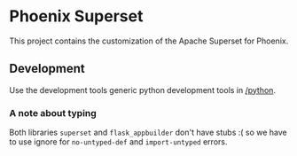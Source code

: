 # Phoenix Superset

This project contains the customization of the Apache Superset for Phoenix.

## Development

Use the development tools generic python development tools in [/python](../../).

### A note about typing

Both libraries `superset` and `flask_appbuilder` don't have stubs :( so we have to use ignore for
`no-untyped-def` and `import-untyped` errors.

